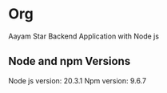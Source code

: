 # Org
Aayam Star Backend Application with Node js

## Node and npm Versions

Node js version: 20.3.1
Npm version: 9.6.7

